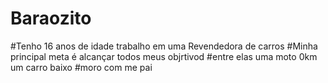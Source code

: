 # Baraozito
#Tenho  16 anos de idade
trabalho em uma Revendedora de carros
#Minha principal meta é alcançar todos meus objrtivod 
#entre elas uma moto 0km
um carro  baixo
#moro com me pai
#
